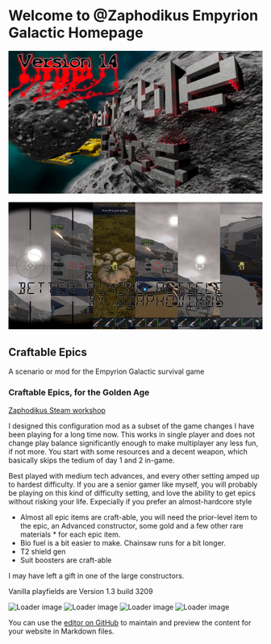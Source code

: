 # Welcome to @Zaphodikus Empyrion Galactic Homepage
![Craftable Epics Logo](ce.jpg?raw=true "Preview Image")

![Better Aim Reticle](art/better.jpg?raw=true "Preview Image")

## Craftable Epics
A scenario or mod for the Empyrion Galactic survival game

### Craftable Epics, for the Golden Age
[Zaphodikus Steam workshop](https://steamcommunity.com/sharedfiles/filedetails/?id=2337746040)

I designed this configuration mod as a subset of the game changes I have been playing for a long time now. This works in single player and does not change play balance significantly enough to make multiplayer any less fun, if not more. You start with some resources and a decent weapon, which basically skips the tedium of day 1 and 2 in-game.

Best played with medium tech advances, and every other setting amped up to hardest difficulty. If you are a senior gamer like myself, you will probably be playing on this kind of difficulty setting, and love the ability to get epics without risking your life. Expecially if you prefer an almost-hardcore style
* Almost all epic items are craft-able, you will need the prior-level item to the epic, an Advanced constructor, some gold and a few other rare materials * for each epic item.
* Bio fuel is a bit easier to make. Chainsaw runs for a bit longer.
* T2 shield gen
* Suit boosters are craft-able

I may have left a gift in one of the large constructors.

Vanilla playfields are Version 1.3 build 3209

![Loader image](https://github.com/zaphodikus/EGS-scenario-Craftable-Epics/tree/main/art/1.jpg?raw=true "Loader image")
![Loader image](https://github.com/zaphodikus/EGS-scenario-Craftable-Epics/tree/main/art/2.jpg?raw=true "Loader image")
![Loader image](https://github.com/zaphodikus/EGS-scenario-Craftable-Epics/tree/main/art/3.jpg?raw=true "Loader image")
![Loader image](https://github.com/zaphodikus/EGS-scenario-Craftable-Epics/tree/main/art/4.jpg?raw=true "Loader image")

You can use the [editor on GitHub](https://github.com/zaphodikus/EGS-scenario-Craftable-Epics/edit/gh-pages/index.md) to maintain and preview the content for your website in Markdown files.
